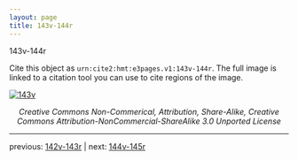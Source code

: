 ```yaml
---
layout: page
title: 143v-144r
---
```


143v-144r

Cite this object as `urn:cite2:hmt:e3pages.v1:143v-144r`. The full image is linked to a citation tool you can use to cite regions of the image.

[![143v](http://www.homermultitext.org/iipsrv?IIIF=/project/homer/pyramidal/deepzoom/hmt/e3bifolio/v1/E3_143v_144r.tif/full/800,/0/default.jpg)](http://www.homermultitext.org/ict2/?urn=urn:cite2:hmt:e3bifolio.v1:E3_143v_144r) 

<p style="text-align: center; font-style: italic;">Creative Commons Non-Commerical, Attribution, Share-Alike, Creative Commons Attribution-NonCommercial-ShareAlike 3.0 Unported License</p>

---

previous: [142v-143r](../142v-143r/) | next: [144v-145r](../144v-145r/)